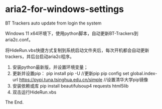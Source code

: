 # aria2-for-windows-settings
BT Trackers auto update from login the system

Windows 11 x64环境下，使用python脚本，自动更新BT-Trackers到aria2c.conf。

将HideRun.vbs快捷方式复制到系统启动文件夹后，每次开机都会自动更新trackers，并后台启动aria2c程序。

1. 安装python最新版，并设置环境变量；
2. 更新并设置pip：
    pip install pip -U //更新pip
    pip config set global.index-url https://pypi.tuna.tsinghua.edu.cn/simple //设置清华大学pip镜像
4. 安装依赖或库
    pip install beautifulsoup4 requests html5lib
5. 双击运行HideRun.vbs

The End.
